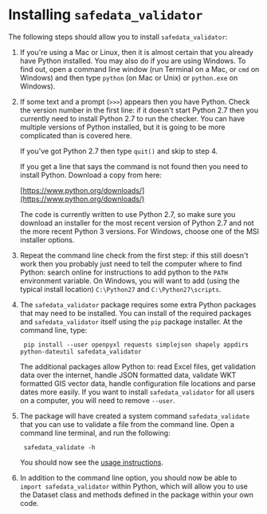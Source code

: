 # Installing `safedata_validator`

The following steps should allow you to install `safedata_validator`:

1. If you're using a Mac or Linux, then it is almost certain that you already have Python installed. You may also do if you are using Windows. To find out, open a command line window (run Terminal on a Mac, or `cmd` on Windows) and then type `python` (on Mac or Unix) or `python.exe` on Windows).

2. If some text and a prompt (`>>>`) appears then you have Python. Check the version number in the first line: if it doesn't start Python 2.7 then you currently need to install Python 2.7 to run the checker. You can have multiple versions of Python installed, but it is going to be more complicated than is covered here.

    If you've got Python 2.7 then type `quit()` and skip to step 4.
    
    If you get a line that says the command is not found then you need to install Python. Download a copy from here:

    [https://www.python.org/downloads/](https://www.python.org/downloads/)

    The code is currently written to use Python 2.7, so make sure you download an installer for the most recent version of Python 2.7 and not the more recent Python 3 versions. For Windows, choose one of the MSI installer options.

3. Repeat the command line check from the first step: if this still doesn't work then you probably just need to tell the computer where to find Python: search online for instructions to add python to the `PATH` environment variable. On Windows, you will want to add (using the typical install location) `C:\Python27` and `C:\Python27\scripts`.

4. The `safedata_validator` package requires some extra Python packages that may need to be installed. You can install of the required packages and `safedata_validator` itself using the `pip` package installer. At the command line, type:

        pip install --user openpyxl requests simplejson shapely appdirs python-dateutil safedata_validator

    The additional packages allow Python to: read Excel files, get validation data over the internet, handle JSON formatted data, validate WKT formatted  GIS vector data, handle configuration file locations and parse dates more easily. If you want to install `safedata_validator` for all users on a computer, you will need to remove `--user`.

5. The package will have created  a system command `safedata_validate` that you can use to validate a file from the command line. Open a command line terminal,  and run the following:

        safedata_validate -h

    You should now see the [usage  instructions](usage.md).

 6. In addition to the command line option, you should now be able to `import safedata_validator` within Python, which will allow you to use the  Dataset class and methods defined  in the package within your own code. 
